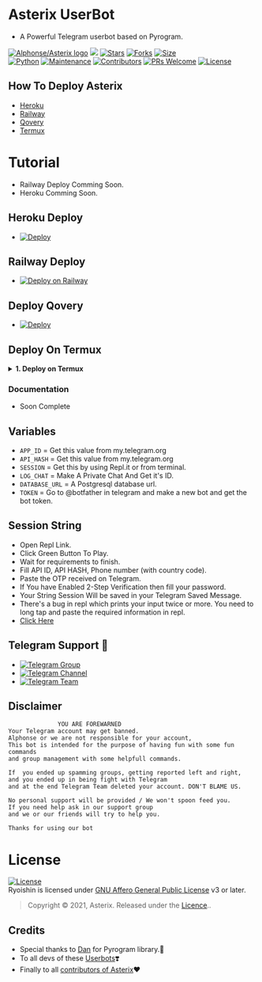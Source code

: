 # Asterix UserBot
* A Powerful Telegram userbot based on Pyrogram.

[![Alphonse/Asterix logo](https://telegra.ph/file/2167f38bae9c10c01ecf0.jpg)](https://dashboard.heroku.com/new?button-url=https%3A%2F%2Fgithub.com%2FTeamAsterix%2FAsterixUB%2Ftree%2Fbugs&template=https%3A%2F%2Fgithub.com%2FTeamAsterix%2FAsterixUB)
[![](https://img.shields.io/badge/Asterix-v0.0.1-red)](#)
[![Stars](https://img.shields.io/github/stars/TeamAsterix/Asterixub?style=flat-square&color=yellow)](https://github.com/TeamAsterix/AsterixUB/stargazers)
[![Forks](https://img.shields.io/github/forks/TeamAsterix/Asterixub?style=flat-square&color=orange)](https://github.com/TeamAsterix/Asterixub/fork)
[![Size](https://img.shields.io/github/repo-size/TeamAsterix/Asterixub?style=flat-square&color=green)](https://github.com/TeamAsterix/Asterixub/)   
[![Python](https://img.shields.io/badge/Python-v3.9.10-blue)](https://www.python.org/)
[![Maintenance](https://img.shields.io/badge/Maintained%3F-yes-green.svg)](https://github.com/TeamAsterix/Asterixub/graphs/commit-activity)
[![Contributors](https://img.shields.io/github/contributors/TeamAsterix/Asterixub?style=flat-square&color=green)](https://github.com/TeamAsterix/Asterixub/graphs/contributors)
[![PRs Welcome](https://img.shields.io/badge/PRs-welcome-brightgreen.svg?style=flat-square)](https://makeapullrequest.com)
[![License](https://img.shields.io/badge/License-AGPL-blue)](https://github.com/TeamAsterix/AsterixUB/blob/master/LICENSE)   



## How To Deploy Asterix

- [Heroku](#Heroku-Deploy)
- [Railway](#Railway-Deploy)
- [Qovery](#Deploy-Qovery)
- [Termux](#Deploy-On-Termux)

# Tutorial 
 - Railway Deploy Comming Soon.
 - Heroku Comming Soon.

## Heroku Deploy

  - [![Deploy](https://www.herokucdn.com/deploy/button.svg)](https://heroku.com/deploy?template=https://github.com/PrincesssGirlXD/AsterixUB)

## Railway Deploy

 - [![Deploy on Railway](https://railway.app/button.svg)](https://railway.app/new/template/-U4IQf?referralCode=pmqzRk)

##  Deploy Qovery

 - [![Deploy](https://img.shields.io/badge/Deploy-Qovery-purple)](https://www.qovery.com/)

## Deploy On Termux

<details>
    <summary><b>1. Deploy on Termux</b></summary>


<p>1. Install termux app in your device ( lastest version )</p>

<p>2. Run The code in the termux that are given below.</p>

`apt update & apt upgrade`

`pkg install python git nano`

`git clone https://github.com/TeamAsterix/AsterixUB`

`cd Asterix`

`nano config.py`

<p>Note: Fill those required values from your value.</p>

`bash start.sh`

<p>3. Done, Have fun using asterix userbot.</p>


</details>

### Documentation
 
  - Soon Complete 

## Variables

- `APP_ID`  =  Get this value from my.telegram.org
- `API_HASH`  =  Get this value from my.telegram.org
- `SESSION`  =  Get this by using Repl.it or from terminal.
- `LOG_CHAT`  =  Make A Private Chat And Get it's ID.
- `DATABASE_URL`  =  A Postgresql database url.
- `TOKEN` = Go to @botfather in telegram and make a new bot and get the bot token.

## Session String
- Open Repl Link.
- Click Green Button To Play.
- Wait for requirements to finish.
- Fill API ID, API HASH, Phone number (with country code).
- Paste the OTP received on Telegram.
- If You have Enabled 2-Step Verification then fill your password.
- Your String Session Will be saved in your Telegram Saved Message.
- There's a bug in repl which prints your input twice or more. You need to long tap and paste the required information in repl.
- [Click Here](https://replit.com/@TeamAsterix/AsterixUB#main.py)




## Telegram  Support 🏪
- [![Telegram Group](https://img.shields.io/badge/Telegram-Group-brightgreen)](https://t.me/Adterix_Support)
- [![Telegram Channel](https://img.shields.io/badge/Telegram-Channel-brightgreen)](https://t.me/AstetixUpdates)
- [![Telegram Team](https://img.shields.io/badge/Telegram-Team-brightgreen)](https://t.me/TeamAsterix)

    

## Disclaimer 

```
              YOU ARE FOREWARNED
Your Telegram account may get banned.   
Alphonse or we are not responsible for your account, 
This bot is intended for the purpose of having fun with some fun commands 
and group management with some helpfull commands.

If  you ended up spamming groups, getting reported left and right, 
and you ended up in being fight with Telegram 
and at the end Telegram Team deleted your account. DON'T BLAME US.

No personal support will be provided / We won't spoon feed you. 
If you need help ask in our support group 
and we or our friends will try to help you.

Thanks for using our bot 
```
# License
[![License](https://www.gnu.org/graphics/agplv3-155x51.png)](LICENSE)   
Ryoishin is licensed under [GNU Affero General Public License](https://www.gnu.org/licenses/agpl-3.0.en.html) v3 or later.

> Copyright © 2021, Asterix. Released under the [Licence](https://github.com/TeamAsterix/AsterixUB/blob/master/LICENSE)..


## Credits
   - Special thanks to [Dan](https://github.com/pyrogram/pyrogram) for Pyrogram library.💖
   - To all devs of these [Userbots](https://t.me/AsterixDevs)❣️
   - Finally to all [contributors of Asterix](https://github.com/TeamAsterix/AsterixUB/graphs/contributors)❤️
   
